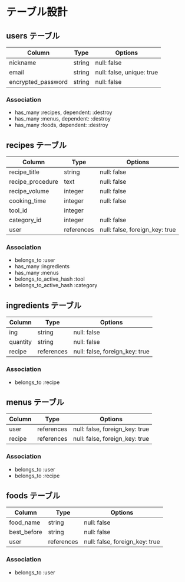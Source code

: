 # テーブル設計

## users テーブル

| Column             | Type    | Options                   |
| ------------------ | ------- | ------------------------- |
| nickname           | string  | null: false               |
| email              | string  | null: false, unique: true |
| encrypted_password | string  | null: false               |

### Association

- has_many :recipes, dependent: :destroy
- has_many :menus,   dependent: :destroy
- has_many :foods,   dependent: :destroy


## recipes テーブル

| Column            | Type       | Options                        |
| ----------------- | ---------- | ------------------------------ |
| recipe_title      | string     | null: false                    |
| recipe_procedure  | text       | null: false                    |
| recipe_volume     | integer    | null: false                    |
| cooking_time      | integer    | null: false                    |
| tool_id           | integer    |                                |
| category_id       | integer    | null: false                    |
| user              | references | null: false, foreign_key: true |

### Association

- belongs_to :user
- has_many   :ingredients
- has_many   :menus
- belongs_to_active_hash :tool
- belongs_to_active_hash :category


## ingredients テーブル

| Column   | Type       | Options                        |
| -------- | ---------- | ------------------------------ |
| ing      | string     | null: false                    |
| quantity | string     | null: false                    |
| recipe   | references | null: false, foreign_key: true |

### Association

- belongs_to :recipe


## menus テーブル

| Column   | Type       | Options                        |
| -------- | ---------- | ------------------------------ |
| user     | references | null: false, foreign_key: true |
| recipe   | references | null: false, foreign_key: true |

### Association

- belongs_to :user
- belongs_to :recipe


## foods テーブル

| Column      | Type       | Options                        |
| ----------- | ---------- | ------------------------------ |
| food_name   | string     | null: false                    |
| best_before | string     | null: false                    |
| user        | references | null: false, foreign_key: true |

### Association

- belongs_to :user